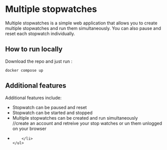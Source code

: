 <!DOCTYPE html>
<html lang="en">
<head>
    <meta charset="UTF-8">
    <meta name="viewport" content="width=device-width, initial-scale=1.0">
    <title>Document</title>
</head>
<body>
    <h1>Multiple stopwatches</h1>
    <p>Multiple stopwatches is a simple web application that allows you to create multiple stopwatches and run them simultaneously. You can also pause and reset each stopwatch individually.</p>
    <h2>How to run locally</h2>
    <p>Download the repo and just run :</p>
    <code>docker compose up</code>
    <h2>Additional features</h2>
    <p>Additional features include:</p>
    <ul>
        <li>Stopwatch can be paused and reset</li>
        <li>Stopwatch can be started and stopped</li>
        <li>Multiple stopwatches can be created and run simultaneously</li>
        //create an account and retreive your stop watches or un them unlogged on your browser
        <li>    
                
        </li>
    </ul>
</body>
</html>